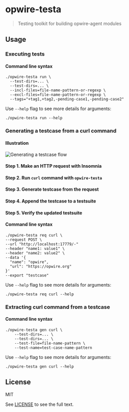 # opwire-testa

> Testing toolkit for building opwire-agent modules

## Usage

### Executing tests

#### Command line syntax

```shell
./opwire-testa run \
  --test-dirs=... \
  --test-dirs=... \
  --incl-files=file-name-pattern-or-regexp \
  --excl-files=file-name-pattern-or-regexp \
  --tags="+tag1,+tag2,-pending-case1,-pending-case2"
```

Use `--help` flag to see more details for arguments:

```shell
./opwire-testa run --help
```

### Generating a testcase from a curl command

#### Illustration

![Generating a testcase flow](https://raw.github.com/opwire/opwire-testa/master/docs/assets/images/generating-a-testcase.png)

#### Step 1. Make an HTTP request with Insomnia

#### Step 2. Run `curl` command with `opwire-testa`

#### Step 3. Generate testcase from the request

#### Step 4. Append the testcase to a testsuite

#### Step 5. Verify the updated testsuite

#### Command line syntax

```shell
./opwire-testa req curl \
--request POST \
--url "http://localhost:17779/-"
--header "name1: value1" \
--header "name2: value2" \
--data '{
  "name": "opwire",
  "url": "https://opwire.org"
}'
--export "testcase"
```

Use `--help` flag to see more details for arguments:

```shell
./opwire-testa req curl --help
```

### Extracting curl command from a testcase

#### Command line syntax

```shell
./opwire-testa gen curl \
    --test-dirs=... \
    --test-dirs=... \
    --test-file=file-name-pattern \
    --test-name=test-case-name-pattern
```

Use `--help` flag to see more details for arguments:

```shell
./opwire-testa gen curl --help
```

## License

MIT

See [LICENSE](LICENSE) to see the full text.
